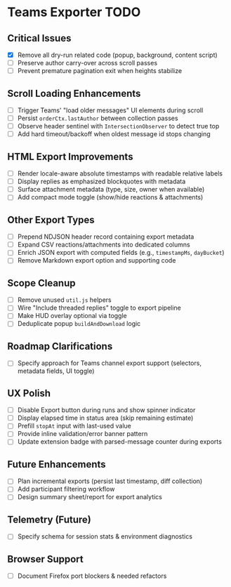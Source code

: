 # Teams Exporter TODO

## Critical Issues
- [x] Remove all dry-run related code (popup, background, content script)
- [ ] Preserve author carry-over across scroll passes
- [ ] Prevent premature pagination exit when heights stabilize

## Scroll Loading Enhancements
- [ ] Trigger Teams' "load older messages" UI elements during scroll
- [ ] Persist `orderCtx.lastAuthor` between collection passes
- [ ] Observe header sentinel with `IntersectionObserver` to detect true top
- [ ] Add hard timeout/backoff when oldest message id stops changing

## HTML Export Improvements
- [ ] Render locale-aware absolute timestamps with readable relative labels
- [ ] Display replies as emphasized blockquotes with metadata
- [ ] Surface attachment metadata (type, size, owner when available)
- [ ] Add compact mode toggle (show/hide reactions & attachments)

## Other Export Types
- [ ] Prepend NDJSON header record containing export metadata
- [ ] Expand CSV reactions/attachments into dedicated columns
- [ ] Enrich JSON export with computed fields (e.g., `timestampMs`, `dayBucket`)
- [ ] Remove Markdown export option and supporting code

## Scope Cleanup
- [ ] Remove unused `util.js` helpers
- [ ] Wire "Include threaded replies" toggle to export pipeline
- [ ] Make HUD overlay optional via toggle
- [ ] Deduplicate popup `buildAndDownload` logic

## Roadmap Clarifications
- [ ] Specify approach for Teams channel export support (selectors, metadata fields, UI toggle)

## UX Polish
- [ ] Disable Export button during runs and show spinner indicator
- [ ] Display elapsed time in status area (skip remaining estimate)
- [ ] Prefill `stopAt` input with last-used value
- [ ] Provide inline validation/error banner pattern
- [ ] Update extension badge with parsed-message counter during exports

## Future Enhancements
- [ ] Plan incremental exports (persist last timestamp, diff collection)
- [ ] Add participant filtering workflow
- [ ] Design summary sheet/report for export analytics

## Telemetry (Future)
- [ ] Specify schema for session stats & environment diagnostics

## Browser Support
- [ ] Document Firefox port blockers & needed refactors
